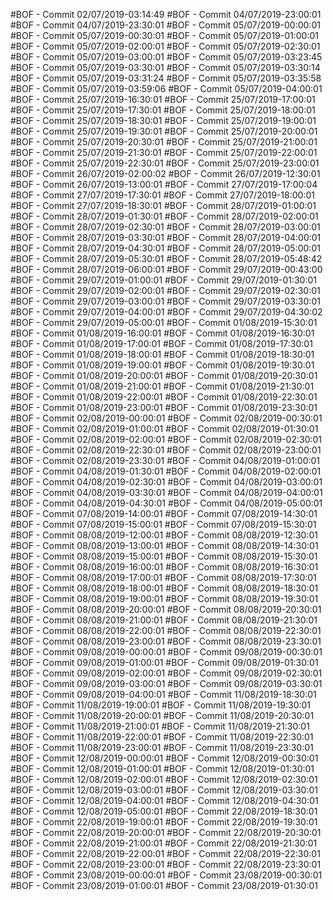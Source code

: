 #BOF - Commit 02/07/2019-03:14:49
#BOF - Commit 04/07/2019-23:00:01
#BOF - Commit 04/07/2019-23:30:01
#BOF - Commit 05/07/2019-00:00:01
#BOF - Commit 05/07/2019-00:30:01
#BOF - Commit 05/07/2019-01:00:01
#BOF - Commit 05/07/2019-02:00:01
#BOF - Commit 05/07/2019-02:30:01
#BOF - Commit 05/07/2019-03:00:01
#BOF - Commit 05/07/2019-03:23:45
#BOF - Commit 05/07/2019-03:30:01
#BOF - Commit 05/07/2019-03:30:14
#BOF - Commit 05/07/2019-03:31:24
#BOF - Commit 05/07/2019-03:35:58
#BOF - Commit 05/07/2019-03:59:06
#BOF - Commit 05/07/2019-04:00:01
#BOF - Commit 25/07/2019-16:30:01
#BOF - Commit 25/07/2019-17:00:01
#BOF - Commit 25/07/2019-17:30:01
#BOF - Commit 25/07/2019-18:00:01
#BOF - Commit 25/07/2019-18:30:01
#BOF - Commit 25/07/2019-19:00:01
#BOF - Commit 25/07/2019-19:30:01
#BOF - Commit 25/07/2019-20:00:01
#BOF - Commit 25/07/2019-20:30:01
#BOF - Commit 25/07/2019-21:00:01
#BOF - Commit 25/07/2019-21:30:01
#BOF - Commit 25/07/2019-22:00:01
#BOF - Commit 25/07/2019-22:30:01
#BOF - Commit 25/07/2019-23:00:01
#BOF - Commit 26/07/2019-02:00:02
#BOF - Commit 26/07/2019-12:30:01
#BOF - Commit 26/07/2019-13:00:01
#BOF - Commit 27/07/2019-17:00:04
#BOF - Commit 27/07/2019-17:30:01
#BOF - Commit 27/07/2019-18:00:01
#BOF - Commit 27/07/2019-18:30:01
#BOF - Commit 28/07/2019-01:00:01
#BOF - Commit 28/07/2019-01:30:01
#BOF - Commit 28/07/2019-02:00:01
#BOF - Commit 28/07/2019-02:30:01
#BOF - Commit 28/07/2019-03:00:01
#BOF - Commit 28/07/2019-03:30:01
#BOF - Commit 28/07/2019-04:00:01
#BOF - Commit 28/07/2019-04:30:01
#BOF - Commit 28/07/2019-05:00:01
#BOF - Commit 28/07/2019-05:30:01
#BOF - Commit 28/07/2019-05:48:42
#BOF - Commit 28/07/2019-06:00:01
#BOF - Commit 29/07/2019-00:43:00
#BOF - Commit 29/07/2019-01:00:01
#BOF - Commit 29/07/2019-01:30:01
#BOF - Commit 29/07/2019-02:00:01
#BOF - Commit 29/07/2019-02:30:01
#BOF - Commit 29/07/2019-03:00:01
#BOF - Commit 29/07/2019-03:30:01
#BOF - Commit 29/07/2019-04:00:01
#BOF - Commit 29/07/2019-04:30:02
#BOF - Commit 29/07/2019-05:00:01
#BOF - Commit 01/08/2019-15:30:01
#BOF - Commit 01/08/2019-16:00:01
#BOF - Commit 01/08/2019-16:30:01
#BOF - Commit 01/08/2019-17:00:01
#BOF - Commit 01/08/2019-17:30:01
#BOF - Commit 01/08/2019-18:00:01
#BOF - Commit 01/08/2019-18:30:01
#BOF - Commit 01/08/2019-19:00:01
#BOF - Commit 01/08/2019-19:30:01
#BOF - Commit 01/08/2019-20:00:01
#BOF - Commit 01/08/2019-20:30:01
#BOF - Commit 01/08/2019-21:00:01
#BOF - Commit 01/08/2019-21:30:01
#BOF - Commit 01/08/2019-22:00:01
#BOF - Commit 01/08/2019-22:30:01
#BOF - Commit 01/08/2019-23:00:01
#BOF - Commit 01/08/2019-23:30:01
#BOF - Commit 02/08/2019-00:00:01
#BOF - Commit 02/08/2019-00:30:01
#BOF - Commit 02/08/2019-01:00:01
#BOF - Commit 02/08/2019-01:30:01
#BOF - Commit 02/08/2019-02:00:01
#BOF - Commit 02/08/2019-02:30:01
#BOF - Commit 02/08/2019-22:30:01
#BOF - Commit 02/08/2019-23:00:01
#BOF - Commit 02/08/2019-23:30:01
#BOF - Commit 04/08/2019-01:00:01
#BOF - Commit 04/08/2019-01:30:01
#BOF - Commit 04/08/2019-02:00:01
#BOF - Commit 04/08/2019-02:30:01
#BOF - Commit 04/08/2019-03:00:01
#BOF - Commit 04/08/2019-03:30:01
#BOF - Commit 04/08/2019-04:00:01
#BOF - Commit 04/08/2019-04:30:01
#BOF - Commit 04/08/2019-05:00:01
#BOF - Commit 07/08/2019-14:00:01
#BOF - Commit 07/08/2019-14:30:01
#BOF - Commit 07/08/2019-15:00:01
#BOF - Commit 07/08/2019-15:30:01
#BOF - Commit 08/08/2019-12:00:01
#BOF - Commit 08/08/2019-12:30:01
#BOF - Commit 08/08/2019-13:00:01
#BOF - Commit 08/08/2019-14:30:01
#BOF - Commit 08/08/2019-15:00:01
#BOF - Commit 08/08/2019-15:30:01
#BOF - Commit 08/08/2019-16:00:01
#BOF - Commit 08/08/2019-16:30:01
#BOF - Commit 08/08/2019-17:00:01
#BOF - Commit 08/08/2019-17:30:01
#BOF - Commit 08/08/2019-18:00:01
#BOF - Commit 08/08/2019-18:30:01
#BOF - Commit 08/08/2019-19:00:01
#BOF - Commit 08/08/2019-19:30:01
#BOF - Commit 08/08/2019-20:00:01
#BOF - Commit 08/08/2019-20:30:01
#BOF - Commit 08/08/2019-21:00:01
#BOF - Commit 08/08/2019-21:30:01
#BOF - Commit 08/08/2019-22:00:01
#BOF - Commit 08/08/2019-22:30:01
#BOF - Commit 08/08/2019-23:00:01
#BOF - Commit 08/08/2019-23:30:01
#BOF - Commit 09/08/2019-00:00:01
#BOF - Commit 09/08/2019-00:30:01
#BOF - Commit 09/08/2019-01:00:01
#BOF - Commit 09/08/2019-01:30:01
#BOF - Commit 09/08/2019-02:00:01
#BOF - Commit 09/08/2019-02:30:01
#BOF - Commit 09/08/2019-03:00:01
#BOF - Commit 09/08/2019-03:30:01
#BOF - Commit 09/08/2019-04:00:01
#BOF - Commit 11/08/2019-18:30:01
#BOF - Commit 11/08/2019-19:00:01
#BOF - Commit 11/08/2019-19:30:01
#BOF - Commit 11/08/2019-20:00:01
#BOF - Commit 11/08/2019-20:30:01
#BOF - Commit 11/08/2019-21:00:01
#BOF - Commit 11/08/2019-21:30:01
#BOF - Commit 11/08/2019-22:00:01
#BOF - Commit 11/08/2019-22:30:01
#BOF - Commit 11/08/2019-23:00:01
#BOF - Commit 11/08/2019-23:30:01
#BOF - Commit 12/08/2019-00:00:01
#BOF - Commit 12/08/2019-00:30:01
#BOF - Commit 12/08/2019-01:00:01
#BOF - Commit 12/08/2019-01:30:01
#BOF - Commit 12/08/2019-02:00:01
#BOF - Commit 12/08/2019-02:30:01
#BOF - Commit 12/08/2019-03:00:01
#BOF - Commit 12/08/2019-03:30:01
#BOF - Commit 12/08/2019-04:00:01
#BOF - Commit 12/08/2019-04:30:01
#BOF - Commit 12/08/2019-05:00:01
#BOF - Commit 22/08/2019-18:30:01
#BOF - Commit 22/08/2019-19:00:01
#BOF - Commit 22/08/2019-19:30:01
#BOF - Commit 22/08/2019-20:00:01
#BOF - Commit 22/08/2019-20:30:01
#BOF - Commit 22/08/2019-21:00:01
#BOF - Commit 22/08/2019-21:30:01
#BOF - Commit 22/08/2019-22:00:01
#BOF - Commit 22/08/2019-22:30:01
#BOF - Commit 22/08/2019-23:00:01
#BOF - Commit 22/08/2019-23:30:01
#BOF - Commit 23/08/2019-00:00:01
#BOF - Commit 23/08/2019-00:30:01
#BOF - Commit 23/08/2019-01:00:01
#BOF - Commit 23/08/2019-01:30:01
